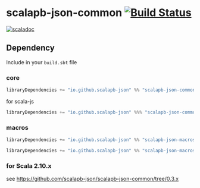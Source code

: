 # scalapb-json-common [![Build Status](https://travis-ci.com/scalapb-json/scalapb-json-common.svg?branch=master)](https://travis-ci.com/scalapb-json/scalapb-json-common)
[![scaladoc](https://javadoc-badge.appspot.com/io.github.scalapb-json/scalapb-json-common_2.12.svg?label=scaladoc)](https://javadoc-badge.appspot.com/io.github.scalapb-json/scalapb-json-common_2.12/scalapb_json/index.html?javadocio=true)

## Dependency

Include in your `build.sbt` file

### core

```scala
libraryDependencies += "io.github.scalapb-json" %% "scalapb-json-common" % "0.6.1"
```

for scala-js

```scala
libraryDependencies += "io.github.scalapb-json" %%% "scalapb-json-common" % "0.6.1"
```

### macros

```scala
libraryDependencies += "io.github.scalapb-json" %% "scalapb-json-macros" % "0.6.1"
```

```scala
libraryDependencies += "io.github.scalapb-json" %% "scalapb-json-macros-java" % "0.6.1"
```

### for Scala 2.10.x

see https://github.com/scalapb-json/scalapb-json-common/tree/0.3.x
